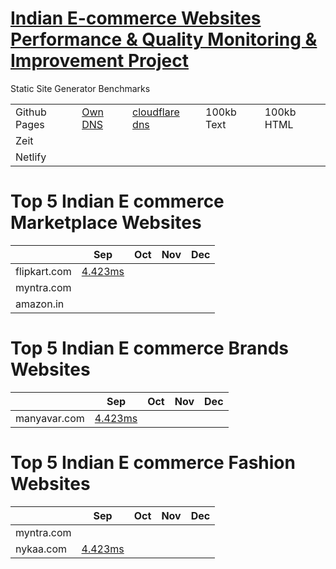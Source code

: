 # [Indian E-commerce Websites Performance & Quality Monitoring & Improvement Project](https://webpagetest.ecommerce.india.himalayanwolf.in/)
Static Site Generator Benchmarks

|              |         |                |            |            |
|--------------|---------|----------------|------------|------------|
| Github Pages | [Own DNS](https://himalayanwolf-tech.github.io/netlify-vs-github-pages-vs-zeit/) | [cloudflare dns](http://github-pages-cdn-benchmark.himalayanwolf.in/) | 100kb Text | 100kb HTML |
| Zeit         |         |                |            |            |
| Netlify      |         |                |            |            |


# Top 5 Indian E commerce Marketplace Websites

|              |    Sep     |        Oct        |       Nov     |     Dec       |
|--------------|---------|----------------|------------|------------|
| flipkart.com         |  [4.423ms](https://www.webpagetest.org/result/200912_B8_ce0b7f17921b982f2b573a6b4ab64bc8/)       |                |            |            |
| myntra.com      |         |                |            |            |
| amazon.in      |         |                |            |            |

# Top 5 Indian E commerce Brands Websites

|              |    Sep     |        Oct        |       Nov     |     Dec       |
|--------------|---------|----------------|------------|------------|
| manyavar.com         |  [4.423ms](https://www.webpagetest.org/result/200912_B8_ce0b7f17921b982f2b573a6b4ab64bc8/)       |                |            |            |

# Top 5 Indian E commerce Fashion Websites

|              |    Sep     |        Oct        |       Nov     |     Dec       |
|--------------|---------|----------------|------------|------------|
| myntra.com      |         |                |            |            |
| nykaa.com         |  [4.423ms](https://www.webpagetest.org/result/200912_B8_ce0b7f17921b982f2b573a6b4ab64bc8/)       |                |            |            |

